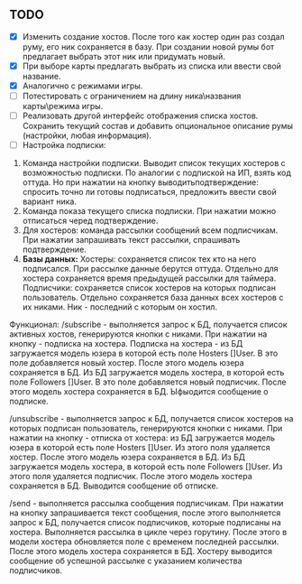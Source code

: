 ## TODO

- [x] Изменить создание хостов. После того как хостер один раз создал руму, его ник 
сохраняется в базу. При создании новой румы бот предлагает выбрать этот ник или придумать новый.
- [x] При выборе карты предлагать выбрать из списка или ввести свой название.
- [x] Аналогично с режимами игры.
- [ ] Потестировать с ограничением на длину ника\названия карты\режима игры.
- [ ] Реализовать другой интерфейс отображения списка хостов. Сохранить текущий состав и добавить опциональное описание румы (настройки, любая информация).
- [ ] Настройка подписки:
1. Команда настройки подписки. Выводит список текущих хостеров с возможностью подписки. По аналогии с подпиской на ИП, взять код оттуда. Но при нажатии на кнопку выводитьподтверждение: спросить точно ли готовы подписаться, предложить ввести свой вариант ника.
2. Команда показа текущего списка подписки. При нажатии можно отписаться черед подтверждение.
3. Для хостеров: команда рассылки сообщений всем подписчикам. При нажатии запрашивать текст рассылки, спрашивать подтверждение.
4. **Базы данных:**
Хостеры: сохраняется список тех кто на него подписался. При рассылке данные берутся оттуда.
Отдельно для хостера сохраняется время предыдущей рассылки для таймера.
Подписчики: сохраняется список хостеров на которых подписан пользователь.
Отдельно сохраняется база данных всех хостеров с их никами. Ник - последний с которым он хостил.

Функционал:
/subscribe - выполняется запрос к БД, получается список активных хостов, генерируются кнопки с никами. При нажатии на кнопку - подписка на хостера.
Подписка на хостера - из БД загружается модель юзера в которой есть поле Hosters []User. В это поле добавляется новый хостер. После этого модель юзера сохраняется в БД. Из БД загружается модель хостера, в которой есть поле Followers []User. В это поле добавляется новый подписчик. После этого модель хостера сохраняется в БД. Ыфыодится сообщение о подписке.

/unsubscribe - выполняется запрос к БД, получается список хостеров на которых подписан пользователь, генерируются кнопки с никами. При нажатии на кнопку - отписка от хостера: из БД загружается модель юзера в которой есть поле Hosters []User. Из этого поля удаляется хостер. После этого модель юзера сохраняется в БД. Из БД загружается модель хостера, в которой есть поле Followers []User. Из этого поля удаляется подписчик. После этого модель хостера сохраняется в БД. Выводится сообщение об отписке.

/send - выполняется рассылка сообщения подписчикам. При нажатии на кнопку запрашивается текст сообщения, после этого выполняется запрос к БД, получается список подписчиков, которые подписаны на хостера. Выполняется рассылка в цикле через горутину. После этого в модели хостера обновляется поле с временем последней рассылки. После этого модель хостера сохраняется в БД. Хостеру выводится сообщение об успешной рассылке с указанием количества подписчиков.
